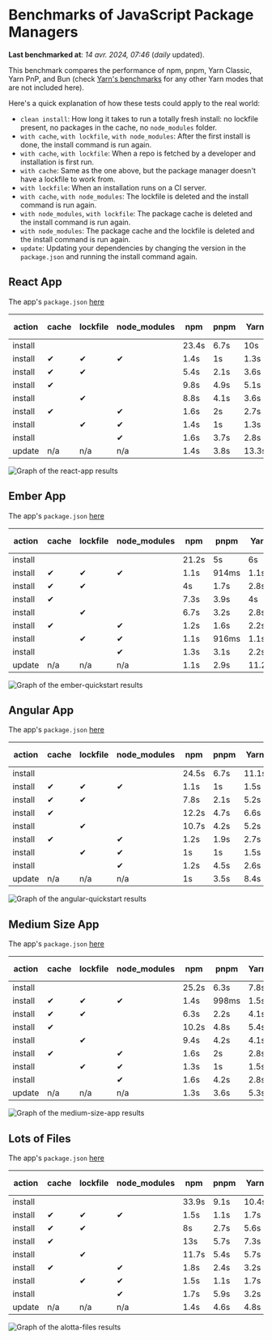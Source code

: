 # Benchmarks of JavaScript Package Managers

**Last benchmarked at**: _14 avr. 2024, 07:46_ (_daily_ updated).

This benchmark compares the performance of npm, pnpm, Yarn Classic, Yarn PnP, and Bun (check [Yarn's benchmarks](https://yarnpkg.com/benchmarks) for any other Yarn modes that are not included here).

Here's a quick explanation of how these tests could apply to the real world:

- `clean install`: How long it takes to run a totally fresh install: no lockfile present, no packages in the cache, no `node_modules` folder.
- `with cache`, `with lockfile`, `with node_modules`: After the first install is done, the install command is run again.
- `with cache`, `with lockfile`: When a repo is fetched by a developer and installation is first run.
- `with cache`: Same as the one above, but the package manager doesn't have a lockfile to work from.
- `with lockfile`: When an installation runs on a CI server.
- `with cache`, `with node_modules`: The lockfile is deleted and the install command is run again.
- `with node_modules`, `with lockfile`: The package cache is deleted and the install command is run again.
- `with node_modules`: The package cache and the lockfile is deleted and the install command is run again.
- `update`: Updating your dependencies by changing the version in the `package.json` and running the install command again.

## React App

The app's `package.json` [here](./fixtures/react-app/package.json)

| action  | cache | lockfile | node_modules| npm | pnpm | Yarn | Yarn PnP | Bun |
| ---     | ---   | ---      | ---         | --- | ---  | ---  | ---      | --- |
| install |       |          |             | 23.4s | 6.7s | 10s | 2.8s | 1.4s |
| install | ✔     | ✔        | ✔           | 1.4s | 1s | 1.3s | n/a | 24ms |
| install | ✔     | ✔        |             | 5.4s | 2.1s | 3.6s | 1s | 429ms |
| install | ✔     |          |             | 9.8s | 4.9s | 5.1s | 2.5s | 459ms |
| install |       | ✔        |             | 8.8s | 4.1s | 3.6s | 1s | 391ms |
| install | ✔     |          | ✔           | 1.6s | 2s | 2.7s | n/a | 42ms |
| install |       | ✔        | ✔           | 1.4s | 1s | 1.3s | n/a | 20ms |
| install |       |          | ✔           | 1.6s | 3.7s | 2.8s | n/a | 39ms |
| update  | n/a | n/a | n/a | 1.4s | 3.8s | 13.3s | 3.3s | 22ms |

<img alt="Graph of the react-app results" src="results/img/react-app.svg" />

## Ember App

The app's `package.json` [here](./fixtures/ember-quickstart/package.json)

| action  | cache | lockfile | node_modules| npm | pnpm | Yarn | Yarn PnP | Bun |
| ---     | ---   | ---      | ---         | --- | ---  | ---  | ---      | --- |
| install |       |          |             | 21.2s | 5s | 6s | 2.4s | 1.1s |
| install | ✔     | ✔        | ✔           | 1.1s | 914ms | 1.1s | n/a | 19ms |
| install | ✔     | ✔        |             | 4s | 1.7s | 2.8s | 969ms | 330ms |
| install | ✔     |          |             | 7.3s | 3.9s | 4s | 2s | 349ms |
| install |       | ✔        |             | 6.7s | 3.2s | 2.8s | 959ms | 316ms |
| install | ✔     |          | ✔           | 1.2s | 1.6s | 2.2s | n/a | 32ms |
| install |       | ✔        | ✔           | 1.1s | 916ms | 1.1s | n/a | 17ms |
| install |       |          | ✔           | 1.3s | 3.1s | 2.2s | n/a | 30ms |
| update  | n/a | n/a | n/a | 1.1s | 2.9s | 11.2s | 3.5s | 19ms |

<img alt="Graph of the ember-quickstart results" src="results/img/ember-quickstart.svg" />

## Angular App

The app's `package.json` [here](./fixtures/angular-quickstart/package.json)

| action  | cache | lockfile | node_modules| npm | pnpm | Yarn | Yarn PnP | Bun |
| ---     | ---   | ---      | ---         | --- | ---  | ---  | ---      | --- |
| install |       |          |             | 24.5s | 6.7s | 11.1s | 2.9s | 1.7s |
| install | ✔     | ✔        | ✔           | 1.1s | 1s | 1.5s | n/a | 19ms |
| install | ✔     | ✔        |             | 7.8s | 2.1s | 5.2s | 1.3s | 783ms |
| install | ✔     |          |             | 12.2s | 4.7s | 6.6s | 2.4s | 771ms |
| install |       | ✔        |             | 10.7s | 4.2s | 5.2s | 1.3s | 710ms |
| install | ✔     |          | ✔           | 1.2s | 1.9s | 2.7s | n/a | 33ms |
| install |       | ✔        | ✔           | 1s | 1s | 1.5s | n/a | 16ms |
| install |       |          | ✔           | 1.2s | 4.5s | 2.6s | n/a | 32ms |
| update  | n/a | n/a | n/a | 1s | 3.5s | 8.4s | 2.6s | 20ms |

<img alt="Graph of the angular-quickstart results" src="results/img/angular-quickstart.svg" />

## Medium Size App

The app's `package.json` [here](./fixtures/medium-size-app/package.json)

| action  | cache | lockfile | node_modules| npm | pnpm | Yarn | Yarn PnP | Bun |
| ---     | ---   | ---      | ---         | --- | ---  | ---  | ---      | --- |
| install |       |          |             | 25.2s | 6.3s | 7.8s | 3s | 1.2s |
| install | ✔     | ✔        | ✔           | 1.4s | 998ms | 1.5s | n/a | 21ms |
| install | ✔     | ✔        |             | 6.3s | 2.2s | 4.1s | 1.2s | 460ms |
| install | ✔     |          |             | 10.2s | 4.8s | 5.4s | 2.5s | 458ms |
| install |       | ✔        |             | 9.4s | 4.2s | 4.1s | 1.2s | 442ms |
| install | ✔     |          | ✔           | 1.6s | 2s | 2.8s | n/a | 38ms |
| install |       | ✔        | ✔           | 1.3s | 1s | 1.5s | n/a | 18ms |
| install |       |          | ✔           | 1.6s | 4.2s | 2.8s | n/a | 35ms |
| update  | n/a | n/a | n/a | 1.3s | 3.6s | 5.3s | 2.4s | 29ms |

<img alt="Graph of the medium-size-app results" src="results/img/medium-size-app.svg" />

## Lots of Files

The app's `package.json` [here](./fixtures/alotta-files/package.json)

| action  | cache | lockfile | node_modules| npm | pnpm | Yarn | Yarn PnP | Bun |
| ---     | ---   | ---      | ---         | --- | ---  | ---  | ---      | --- |
| install |       |          |             | 33.9s | 9.1s | 10.4s | 3.5s | 1.7s |
| install | ✔     | ✔        | ✔           | 1.5s | 1.1s | 1.7s | n/a | 26ms |
| install | ✔     | ✔        |             | 8s | 2.7s | 5.6s | 1.4s | 646ms |
| install | ✔     |          |             | 13s | 5.7s | 7.3s | 2.9s | 664ms |
| install |       | ✔        |             | 11.7s | 5.4s | 5.7s | 1.4s | 642ms |
| install | ✔     |          | ✔           | 1.8s | 2.4s | 3.2s | n/a | 47ms |
| install |       | ✔        | ✔           | 1.5s | 1.1s | 1.7s | n/a | 23ms |
| install |       |          | ✔           | 1.7s | 5.9s | 3.2s | n/a | 44ms |
| update  | n/a | n/a | n/a | 1.4s | 4.6s | 4.8s | 3s | 73ms |

<img alt="Graph of the alotta-files results" src="results/img/alotta-files.svg" />